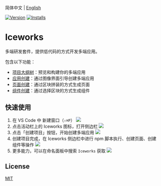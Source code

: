 简体中文 | [English](./README.en.md)

[![Version](https://vsmarketplacebadge.apphb.com/version/iceworks-team.iceworks.svg)](https://marketplace.visualstudio.com/items?itemName=iceworks-team.iceworks)
[![Installs](https://vsmarketplacebadge.apphb.com/installs-short/iceworks-team.iceworks.svg)](https://marketplace.visualstudio.com/items?itemName=iceworks-team.iceworks)

# Iceworks

多端研发套件，提供低代码的方式开发多端应用。

包含以下功能：

- [项目大纲树](https://marketplace.visualstudio.com/items?itemName=iceworks-team.iceworks-app)：预览和构建你的多端应用
- [应用创建](https://marketplace.visualstudio.com/items?itemName=iceworks-team.iceworks-project-creator)：通过图像界面引导创建多端应用
- [页面创建](https://marketplace.visualstudio.com/items?itemName=iceworks-team.iceworks-page-builder)：通过区块拼装的方式生成页面
- [组件创建](https://marketplace.visualstudio.com/items?itemName=iceworks-team.iceworks-component-builder)：通过选择区块的方式生成组件

## 快速使用

1. 在 VS Code 中 新建窗口（`⇧⌘P`）
  ![](https://img.alicdn.com/tfs/TB1blgMJNz1gK0jSZSgXXavwpXa-1024-768.png)
2. 点击活动栏上的 Iceworks 图标，打开侧边栏
  ![](https://img.alicdn.com/tfs/TB1G2cValBh1e4jSZFhXXcC9VXa-1024-768.png)
3. 点击「创建项目」按钮，开始创建多端应用
  ![](https://img.alicdn.com/tfs/TB1Y4oSJUY1gK0jSZFCXXcwqXXa-1024-768.png)
4. 创建项目完成，在 Iceworks 侧边栏中进行 npm 脚本执行、创建页面、创建组件等操作
  ![](https://img.alicdn.com/tfs/TB1hScTJKH2gK0jSZJnXXaT1FXa-1024-768.png)
5. 更多能力，可以在命名面板中搜索 `Iceworks` 获取
  ![](https://img.alicdn.com/tfs/TB16h7PJFP7gK0jSZFjXXc5aXXa-1024-768.png)

## License

[MIT](https://github.com/ice-lab/iceworks/blob/master/LICENSE)
